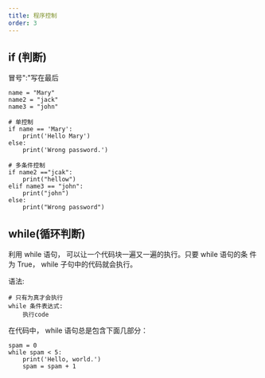 ```yaml
---
title: 程序控制
order: 3
---
```


## if (判断)

冒号":"写在最后

```
name = "Mary"
name2 = "jack"
name3 = "john"

# 单控制
if name == 'Mary':
	print('Hello Mary')
else:
	print('Wrong password.')

# 多条件控制
if name2 =="jcak":
	print("hellow")
elif name3 == "john":
	print("john")
else:
	print("Wrong password")
```

## while(循环判断)

利用 while 语句， 可以让一个代码块一遍又一遍的执行。只要 while 语句的条
件为 True， while 子句中的代码就会执行。

语法:

```
# 只有为真才会执行
while 条件表达式:
	执行code
```

在代码中， while 语句总是包含下面几部分：

```
spam = 0
while spam < 5:
    print('Hello, world.')
    spam = spam + 1
```

